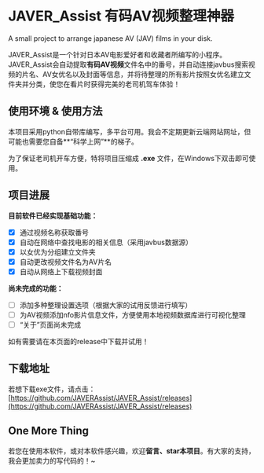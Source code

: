 # JAVER_Assist 有码AV视频整理神器

A small project to arrange japanese AV (JAV) films in your disk.

JAVER_Assist是一个针对日本AV电影爱好者和收藏者所编写的小程序。JAVER_Assist会自动提取**有码AV视频**文件名中的番号，并自动连接javbus搜索视频的片名、AV女优名以及封面等信息，并将待整理的所有影片按照女优名建立文件夹并分类，使您在看片时获得完美的老司机驾车体验！

## 使用环境 & 使用方法

本项目采用python自带库编写，多平台可用。我会不定期更新云端网站网址，但可能也需要您自备**“科学上网”**的梯子。

为了保证老司机开车方便，特将项目压缩成 **.exe** 文件，在Windows下双击即可使用。

## 项目进展

**目前软件已经实现基础功能：**

- [x] 通过视频名称获取番号
- [x] 自动在网络中查找电影的相关信息（采用javbus数据源）
- [x] 以女优为分组建立文件夹
- [x] 自动更改视频文件名为AV片名
- [x] 自动从网络上下载视频封面

**尚未完成的功能：**

- [ ] 添加多种整理设置选项（根据大家的试用反馈进行填写）
- [ ] 为AV视频添加nfo影片信息文件，方便使用本地视频数据库进行可视化整理
- [ ] “关于”页面尚未完成

如有需要请在本页面的release中下载并试用！

## 下载地址

若想下载exe文件，请点击：[https://github.com/JAVERAssist/JAVER_Assist/releases](https://github.com/JAVERAssist/JAVER_Assist/releases)

## One More Thing

若您在使用本软件，或对本软件感兴趣，欢迎**留言、star本项目**。有大家的支持，我会更加卖力的写代码的！~
